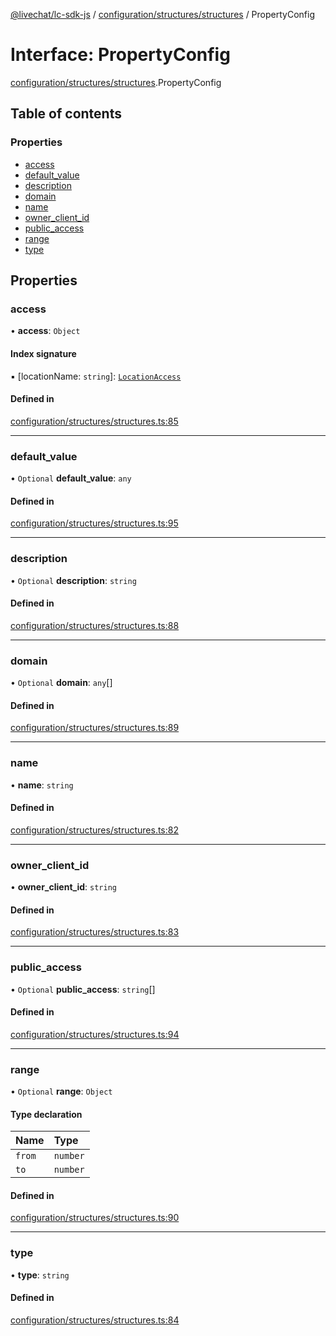 [@livechat/lc-sdk-js](../README.md) / [configuration/structures/structures](../modules/configuration_structures_structures.md) / PropertyConfig

# Interface: PropertyConfig

[configuration/structures/structures](../modules/configuration_structures_structures.md).PropertyConfig

## Table of contents

### Properties

- [access](configuration_structures_structures.PropertyConfig.md#access)
- [default\_value](configuration_structures_structures.PropertyConfig.md#default_value)
- [description](configuration_structures_structures.PropertyConfig.md#description)
- [domain](configuration_structures_structures.PropertyConfig.md#domain)
- [name](configuration_structures_structures.PropertyConfig.md#name)
- [owner\_client\_id](configuration_structures_structures.PropertyConfig.md#owner_client_id)
- [public\_access](configuration_structures_structures.PropertyConfig.md#public_access)
- [range](configuration_structures_structures.PropertyConfig.md#range)
- [type](configuration_structures_structures.PropertyConfig.md#type)

## Properties

### access

• **access**: `Object`

#### Index signature

▪ [locationName: `string`]: [`LocationAccess`](configuration_structures_structures.LocationAccess.md)

#### Defined in

[configuration/structures/structures.ts:85](https://github.com/livechat/lc-sdk-js/blob/a921f8a/src/configuration/structures/structures.ts#L85)

___

### default\_value

• `Optional` **default\_value**: `any`

#### Defined in

[configuration/structures/structures.ts:95](https://github.com/livechat/lc-sdk-js/blob/a921f8a/src/configuration/structures/structures.ts#L95)

___

### description

• `Optional` **description**: `string`

#### Defined in

[configuration/structures/structures.ts:88](https://github.com/livechat/lc-sdk-js/blob/a921f8a/src/configuration/structures/structures.ts#L88)

___

### domain

• `Optional` **domain**: `any`[]

#### Defined in

[configuration/structures/structures.ts:89](https://github.com/livechat/lc-sdk-js/blob/a921f8a/src/configuration/structures/structures.ts#L89)

___

### name

• **name**: `string`

#### Defined in

[configuration/structures/structures.ts:82](https://github.com/livechat/lc-sdk-js/blob/a921f8a/src/configuration/structures/structures.ts#L82)

___

### owner\_client\_id

• **owner\_client\_id**: `string`

#### Defined in

[configuration/structures/structures.ts:83](https://github.com/livechat/lc-sdk-js/blob/a921f8a/src/configuration/structures/structures.ts#L83)

___

### public\_access

• `Optional` **public\_access**: `string`[]

#### Defined in

[configuration/structures/structures.ts:94](https://github.com/livechat/lc-sdk-js/blob/a921f8a/src/configuration/structures/structures.ts#L94)

___

### range

• `Optional` **range**: `Object`

#### Type declaration

| Name | Type |
| :------ | :------ |
| `from` | `number` |
| `to` | `number` |

#### Defined in

[configuration/structures/structures.ts:90](https://github.com/livechat/lc-sdk-js/blob/a921f8a/src/configuration/structures/structures.ts#L90)

___

### type

• **type**: `string`

#### Defined in

[configuration/structures/structures.ts:84](https://github.com/livechat/lc-sdk-js/blob/a921f8a/src/configuration/structures/structures.ts#L84)
